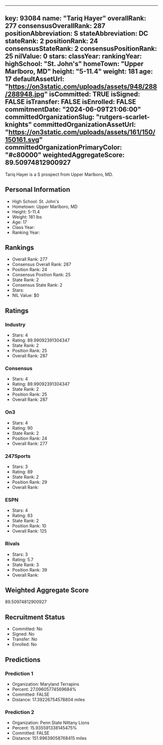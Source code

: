 ---
  key: 93084
  name: "Tariq Hayer"
  overallRank: 277
  consensusOverallRank: 287
  positionAbbreviation: S
  stateAbbreviation: DC
  stateRank: 2
  positionRank: 24
  consensusStateRank: 2
  consensusPositionRank: 25
  nilValue: 0
  stars: 
  classYear: 
  rankingYear: 
  highSchool: "St. John's"
  homeTown: "Upper Marlboro, MD"
  height: "5-11.4"
  weight: 181
  age: 17
  defaultAssetUrl: "https://on3static.com/uploads/assets/948/288/288948.jpg"
  isCommitted: TRUE
  isSigned: FALSE
  isTransfer: FALSE
  isEnrolled: FALSE
  commitmentDate: "2024-06-09T21:06:00"
  committedOrganizationSlug: "rutgers-scarlet-knights"
  committedOrganizationAssetUrl: "https://on3static.com/uploads/assets/161/150/150161.svg"
  committedOrganizationPrimaryColor: "#c80000"
  weightedAggregateScore: 89.50974812900927
  ---
  
  Tariq Hayer is a S prospect from Upper Marlboro, MD.
  
  ## Personal Information
  - High School: St. John's
  - Hometown: Upper Marlboro, MD
  - Height: 5-11.4
  - Weight: 181 lbs
  - Age: 17
  - Class Year: 
  - Ranking Year: 
  
  ## Rankings
  - Overall Rank: 277
  - Consensus Overall Rank: 287
  - Position Rank: 24
  - Consensus Position Rank: 25
  - State Rank: 2
  - Consensus State Rank: 2
  - Stars: 
  - NIL Value: $0
  
  ## Ratings
  
  ### Industry
  - Stars: 4
  - Rating: 89.99092391304347
  - State Rank: 2
  - Position Rank: 25
  - Overall Rank: 287
  
  ### Consensus
  - Stars: 4
  - Rating: 89.99092391304347
  - State Rank: 2
  - Position Rank: 25
  - Overall Rank: 287
  
  ### On3
  - Stars: 4
  - Rating: 90
  - State Rank: 2
  - Position Rank: 24
  - Overall Rank: 277
  
  ### 247Sports
  - Stars: 3
  - Rating: 89
  - State Rank: 2
  - Position Rank: 29
  - Overall Rank: 
  
  ### ESPN
  - Stars: 4
  - Rating: 83
  - State Rank: 2
  - Position Rank: 10
  - Overall Rank: 125
  
  ### Rivals
  - Stars: 3
  - Rating: 5.7
  - State Rank: 3
  - Position Rank: 39
  - Overall Rank: 
  
  ## Weighted Aggregate Score
  89.50974812900927
  
  ## Recruitment Status
  - Committed: No
  - Signed: No
  - Transfer: No
  - Enrolled: No
  
  
  
  ## Predictions
  
  ### Prediction 1
  - Organization: Maryland Terrapins
  - Percent: 27.09605774569684%
  - Committed: FALSE
  - Distance: 17.39226754578804 miles
  
  ### Prediction 2
  - Organization: Penn State Nittany Lions
  - Percent: 15.935591338145475%
  - Committed: FALSE
  - Distance: 151.99639058768415 miles
  